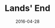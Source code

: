 ---
layout: site
title: "Lands' End"
date: 2016-04-28
categories: [fortune-500]
version: 1.6.4
major: 1
minor: 6
patch: 4
slug: lands-end
link: http://www.landsend.com/
permalink: /sites/:slug
---